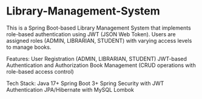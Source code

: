 # Library-Management-System

This is a Spring Boot-based Library Management System that implements role-based authentication using JWT (JSON Web Token). Users are assigned roles (ADMIN, LIBRARIAN, STUDENT) with varying access levels to manage books.

Features:
  User Registration (ADMIN, LIBRARIAN, STUDENT)
  JWT-based Authentication and Authorization
  Book Management (CRUD operations with role-based access control)

Tech Stack:
  Java 17+
  Spring Boot 3+
  Spring Security with JWT Authentication
  JPA/Hibernate with MySQL
  Lombok
